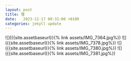 ```yaml
---
layout: post
title: 雪
date:   2023-12-17 00:31:00 +0100
categories: jekyll update
---
```

![]({{site.assetbaseurl}}{% link assets/IMG_7364.jpg%})
![]({{site.assetbaseurl}}{% link assets/IMG_7378.jpg%})
![]({{site.assetbaseurl}}{% link assets/IMG_7380.jpg%})
![]({{site.assetbaseurl}}{% link assets/IMG_7381.jpg%})




